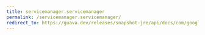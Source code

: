 ```yaml
---
title: servicemanager.servicemanager
permalink: /servicemanager.servicemanager/
redirect_to: https://guava.dev/releases/snapshot-jre/api/docs/com/google/common/util/concurrent/ServiceManager.html#ServiceManager-java.lang.Iterable-
---
```


